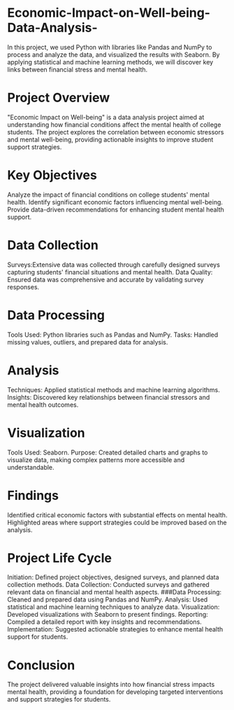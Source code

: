 # Economic-Impact-on-Well-being-Data-Analysis-
In this project, we used Python with libraries like Pandas and NumPy to process and analyze the data, and visualized the results with Seaborn. By applying statistical and machine learning methods, we will  discover key links between financial stress and mental health.

# Project Overview
"Economic Impact on Well-being" is a data analysis project aimed at understanding how financial conditions affect the mental health of college students. The project explores the correlation between economic stressors and mental well-being, providing actionable insights to improve student support strategies.

# Key Objectives
Analyze the impact of financial conditions on college students' mental health.
Identify significant economic factors influencing mental well-being.
Provide data-driven recommendations for enhancing student mental health support.

# Data Collection
   Surveys:Extensive data was collected through carefully designed surveys capturing students' financial situations and mental health.
   Data Quality: Ensured data was comprehensive and accurate by validating survey responses.

# Data Processing
   Tools Used: Python libraries such as Pandas and NumPy.
   Tasks: Handled missing values, outliers, and prepared data for analysis.

# Analysis
   Techniques: Applied statistical methods and machine learning algorithms.
   Insights: Discovered key relationships between financial stressors and mental health outcomes.

# Visualization
   Tools Used: Seaborn.
   Purpose: Created detailed charts and graphs to visualize data, making complex patterns more accessible and understandable.

# Findings
   Identified critical economic factors with substantial effects on mental health.
   Highlighted areas where support strategies could be improved based on the analysis.

# Project Life Cycle
   Initiation: Defined project objectives, designed surveys, and planned data collection methods.
   Data Collection: Conducted surveys and gathered relevant data on financial and mental health aspects.
   ###Data Processing: Cleaned and prepared data using Pandas and NumPy.
   Analysis: Used statistical and machine learning techniques to analyze data.
   Visualization: Developed visualizations with Seaborn to present findings.
   Reporting: Compiled a detailed report with key insights and recommendations.
   Implementation: Suggested actionable strategies to enhance mental health support for students.

# Conclusion
   The project delivered valuable insights into how financial stress impacts mental health, providing a foundation for developing targeted    interventions and support strategies for students.
